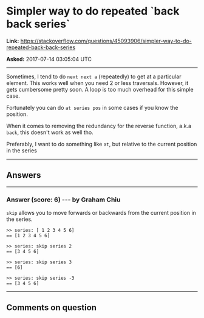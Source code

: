 # Simpler way to do repeated \`back back series\`

**Link:**
<https://stackoverflow.com/questions/45093906/simpler-way-to-do-repeated-back-back-series>

**Asked:** 2017-07-14 03:05:04 UTC

------------------------------------------------------------------------

Sometimes, I tend to do `next next a` (repeatedly) to get at a
particular element. This works well when you need 2 or less traversals.
However, it gets cumbersome pretty soon. A loop is too much overhead for
this simple case.

Fortunately you can do `at series pos` in some cases if you know the
position.

When it comes to removing the redundancy for the reverse function, a.k.a
`back`, this doesn\'t work as well tho.

Preferably, I want to do something like `at`, but relative to the
current position in the series

------------------------------------------------------------------------

## Answers

------------------------------------------------------------------------

### Answer (score: 6) --- by Graham Chiu

`skip` allows you to move forwards or backwards from the current
position in the series.

    >> series: [ 1 2 3 4 5 6]
    == [1 2 3 4 5 6]

    >> series: skip series 2
    == [3 4 5 6]

    >> series: skip series 3
    == [6]

    >> series: skip series -3
    == [3 4 5 6]

------------------------------------------------------------------------

## Comments on question

